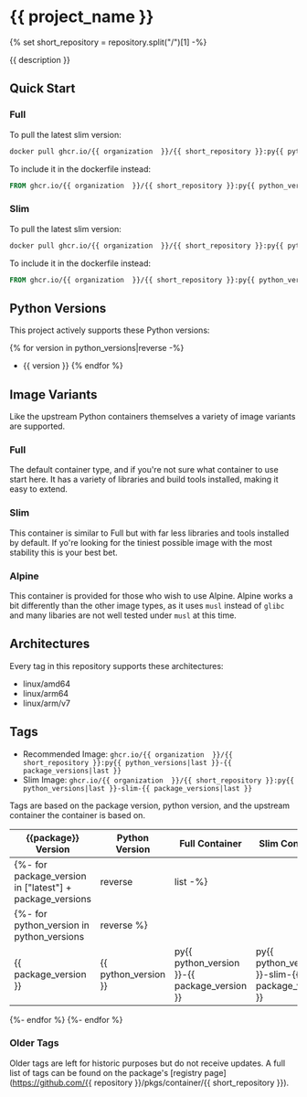 # {{ project_name }}
{% set short_repository = repository.split("/")[1] -%}

{{ description }}

## Quick Start

### Full

To pull the latest slim version:

```bash
docker pull ghcr.io/{{ organization  }}/{{ short_repository }}:py{{ python_versions|last }}-LATEST
```

To include it in the dockerfile instead:

```dockerfile
FROM ghcr.io/{{ organization  }}/{{ short_repository }}:py{{ python_versions|last }}-LATEST
```

### Slim

To pull the latest slim version:

```bash
docker pull ghcr.io/{{ organization  }}/{{ short_repository }}:py{{ python_versions|last }}-slim-LATEST
```

To include it in the dockerfile instead:

```dockerfile
FROM ghcr.io/{{ organization  }}/{{ short_repository }}:py{{ python_versions|last }}-slim-LATEST
```

## Python Versions

This project actively supports these Python versions:

{% for version in python_versions|reverse -%}
* {{ version }}
{% endfor %}

## Image Variants

Like the upstream Python containers themselves a variety of image variants are supported.

### Full

The default container type, and if you're not sure what container to use start here. It has a variety of libraries and build tools installed, making it easy to extend.

### Slim

This container is similar to Full but with far less libraries and tools installed by default. If yo're looking for the tiniest possible image with the most stability this is your best bet.

### Alpine

This container is provided for those who wish to use Alpine. Alpine works a bit differently than the other image types, as it uses `musl` instead of `glibc` and many libaries are not well tested under `musl` at this time.

## Architectures

Every tag in this repository supports these architectures:

* linux/amd64
* linux/arm64
* linux/arm/v7


## Tags

* Recommended Image: `ghcr.io/{{ organization  }}/{{ short_repository }}:py{{ python_versions|last }}-{{ package_versions|last }}`
* Slim Image: `ghcr.io/{{ organization  }}/{{ short_repository }}:py{{ python_versions|last }}-slim-{{ package_versions|last }}`

Tags are based on the package version, python version, and the upstream container the container is based on.

| {{package}} Version | Python Version | Full Container | Slim Container | Alpine Container |
|---------------------|----------------|----------------|----------------|------------------|
{%- for package_version in ["latest"] + package_versions|reverse|list -%}
{%- for python_version in python_versions|reverse %}
| {{ package_version }} | {{ python_version }} | py{{ python_version }}-{{ package_version }} | py{{ python_version }}-slim-{{ package_version }} | py{{ python_version }}-alpine-{{ package_version }} |
{%- endfor %}
{%- endfor %}


### Older Tags

Older tags are left for historic purposes but do not receive updates. A full list of tags can be found on the package's [registry page](https://github.com/{{ repository }}/pkgs/container/{{ short_repository }}).
